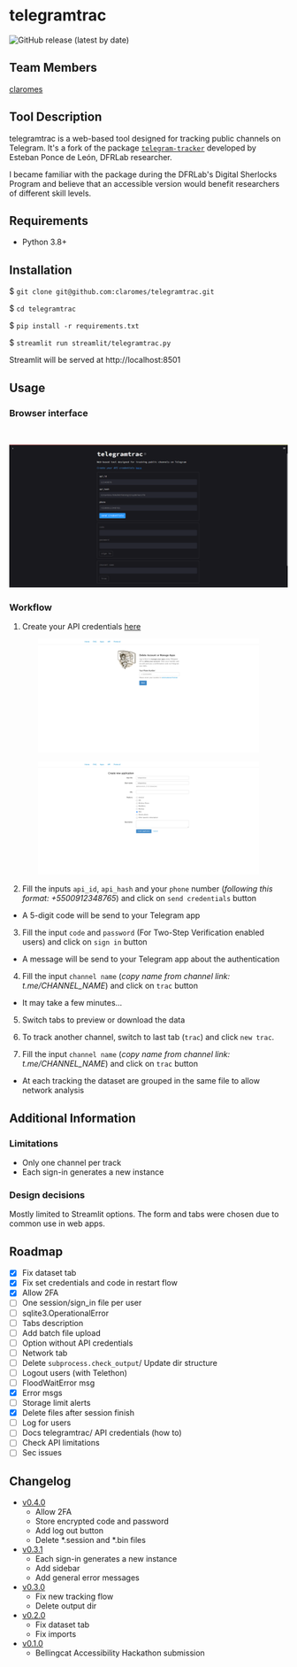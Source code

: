 # telegramtrac

![GitHub release (latest by date)](https://img.shields.io/github/v/release/claromes/telegramtrac)

## Team Members
[claromes](https://claromes.gitlab.io/)

## Tool Description
telegramtrac is a web-based tool designed for tracking public channels on Telegram. It's a fork of the package [`telegram-tracker`](https://github.com/estebanpdl/telegram-tracker) developed by Esteban Ponce de León, DFRLab researcher.

I became familiar with the package during the DFRLab's Digital Sherlocks Program and believe that an accessible version would benefit researchers of different skill levels.

## Requirements

- Python 3.8+

## Installation

$ `git clone git@github.com:claromes/telegramtrac.git`

$ `cd telegramtrac`

$ `pip install -r requirements.txt`

$ `streamlit run streamlit/telegramtrac.py`

Streamlit will be served at http://localhost:8501

## Usage

### Browser interface

<br>
<p align="center">
    <img src="assets/1.png" width="700">
</p>

### Workflow

1. Create your API credentials [here](https://my.telegram.org/auth)

<p align="center">
    <img src="assets/2.png" width="400">
</p>
<p align="center">
    <img src="assets/3.png" width="400">
</p>

2. Fill the inputs `api_id`, `api_hash` and your `phone` number (*following this format: +5500912348765*) and click on `send credentials` button

- A 5-digit code will be send to your Telegram app

3. Fill the input `code` and `password` (For Two-Step Verification enabled users) and click on `sign in` button

- A message will be send to your Telegram app about the authentication

4. Fill the input `channel name` (*copy name from channel link: t.me/CHANNEL_NAME*) and click on `trac` button

- It may take a few minutes...

5. Switch tabs to preview or download the data

6. To track another channel, switch to last tab (`trac`) and click `new trac`.

7. Fill the input `channel name` (*copy name from channel link: t.me/CHANNEL_NAME*) and click on `trac` button

- At each tracking the dataset are grouped in the same file to allow network analysis

## Additional Information

### Limitations

- Only one channel per track
- Each sign-in generates a new instance

### Design decisions

Mostly limited to Streamlit options. The form and tabs were chosen due to common use in web apps.

## Roadmap

- [x] Fix dataset tab
- [x] Fix set credentials and code in restart flow
- [x] Allow 2FA
- [ ] One session/sign_in file per user
- [ ] sqlite3.OperationalError
- [ ] Tabs description
- [ ] Add batch file upload
- [ ] Option without API credentials
- [ ] Network tab
- [ ] Delete `subprocess.check_output`/ Update dir structure
- [ ] Logout users (with Telethon)
- [ ] FloodWaitError msg
- [x] Error msgs
- [ ] Storage limit alerts
- [x] Delete files after session finish
- [ ] Log for users
- [ ] Docs telegramtrac/ API credentials (how to)
- [ ] Check API limitations
- [ ] Sec issues

## Changelog

- [v0.4.0](https://github.com/claromes/telegramtrac/releases/tag/v0.4.0)
    - Allow 2FA
    - Store encrypted code and password
    - Add log out button
    - Delete *.session and *.bin files
- [v0.3.1](https://github.com/claromes/telegramtrac/releases/tag/v0.3.1)
    - Each sign-in generates a new instance
    - Add sidebar
    - Add general error messages
- [v0.3.0](https://github.com/claromes/telegramtrac/releases/tag/v0.3.0)
    - Fix new tracking flow
    - Delete output dir
- [v0.2.0](https://github.com/claromes/telegramtrac/releases/tag/v0.2.0)
    - Fix dataset tab
    - Fix imports
- [v0.1.0](https://github.com/claromes/telegramtrac/releases/tag/v0.1.0)
    - Bellingcat Accessibility Hackathon submission

